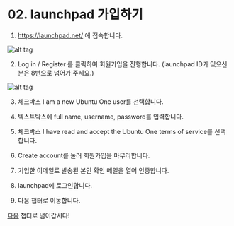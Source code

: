 # 02. launchpad 가입하기

1) https://launchpad.net/ 에 접속합니다.

![alt tag](https://github.com/minwook-shin/ubuntu-korea-l10n-workshop/blob/master/pictures/%EB%9F%B0%EC%B9%98%ED%8C%A8%EB%93%9C%EC%A0%91%EC%86%8D.PNG)

2) Log in / Register 를 클릭하여 회원가입을 진행합니다.
(launchpad ID가 있으신분은 8번으로 넘어가 주세요.)

![alt tag](https://github.com/minwook-shin/ubuntu-korea-l10n-workshop/blob/master/pictures/%ED%9A%8C%EC%9B%90%EA%B0%80%EC%9E%85.PNG)

3) 체크박스 I am a new Ubuntu One user를 선택합니다.

4) 텍스트박스에 full name, username, password를 입력합니다.

5) 체크박스 I have read and accept the Ubuntu One terms of service를 선택합니다.

6) Create account를 눌러 회원가입을 마무리합니다.

7) 기입한 이메일로 발송된 본인 확인 메일을 열어 인증합니다.

8) launchpad에 로그인합니다.

9) 다음 챕터로 이동합니다.


[다음](https://github.com/minwook-shin/ubuntu-korea-l10n-workshop/blob/master/03.GPG%EB%A7%8C%EB%93%A4%EA%B8%B0.md) 챕터로 넘어갑시다!
